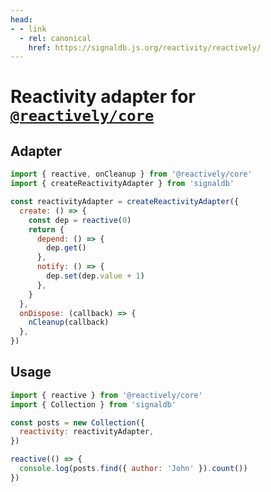 ```yaml
---
head:
- - link
  - rel: canonical
    href: https://signaldb.js.org/reactivity/reactively/
---
```

# Reactivity adapter for [`@reactively/core`](https://github.com/modderme123/reactively)

## Adapter

```js
import { reactive, onCleanup } from '@reactively/core'
import { createReactivityAdapter } from 'signaldb'

const reactivityAdapter = createReactivityAdapter({
  create: () => {
    const dep = reactive(0)
    return {
      depend: () => {
        dep.get()
      },
      notify: () => {
        dep.set(dep.value + 1)
      },
    }
  },
  onDispose: (callback) => {
    nCleanup(callback)
  },
})
```

## Usage

```js
import { reactive } from '@reactively/core'
import { Collection } from 'signaldb'

const posts = new Collection({
  reactivity: reactivityAdapter,
})

reactive(() => {
  console.log(posts.find({ author: 'John' }).count())
})
```

